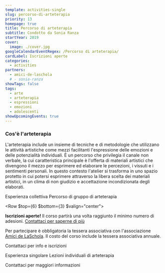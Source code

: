 ```yaml
---
template: activities-single
slug: percorso-di-arteterapia
priority: 13
homepage: true
title: Percorso di arteterapia
subtitle: Condotto da Sonia Ranza
startYear: 2019
cover:
  image: ./cover.jpg
googleCalendarEventRegex: /Percorso di arteterapia/
cardLabel: Iscrizioni aperte
categories:
  - activities
partners:
  - amici-de-laschola
  # - sonia-ranza
showTags: false
tags:
  - arte
  - arteterapia
  - espressioni
  - emozioni
  - adolescenti
showUpcomingEvents: true
---
```


### Cos'è l'arteterapia

<Row>
<Col $initial $columned $top={2}>

L'arteterapia include un insieme di tecniche e di metodologie che utilizzano le attività artistiche come mezzi facilitanti l'espressione delle emozioni e delle potenzialità individuali. È un percorso che privilegia il canale non verbale, la cui caratteristica principale è l'offerta di materiali artistici che divengono il mezzo per esprimere ed elaborare le percezioni, i vissuti e i sentimenti personali.
In questo contesto l'atelier si trasforma in uno spazio protetto in cui potersi esprimere attraverso la libera scelta dei materiali artistici, in un clima di non giudizio e accettazione incondizionata degli elaborati.

</Col>
</Row>

<SectionTitle>Esperienza collettiva</SectionTitle>
<SectionSubtitle>Percorso di gruppo di arteterapia</SectionSubtitle>

<Row $top={6} $bottom={3} $valign="center">
<Col md={6}>
<EntryInfo variant="upcoming" value="lunedì dalle 14:45 alle 16:15"/>
<EntryInfo variant="duration" value="1h 30m"/>
<EntryInfo variant="target" value="ragazzi e ragazze"/>
<EntryInfo variant="price" value="300 € per 10 incontri"/>
<EntryInfo variant="teacher" value="Sonia Ranza"/>
<EntryInfo variant="participants" value="minimo 4, massimo 6"/>
</Col>
<Col md={6}>
<Alert $bottom={3} color="lilla">

**Iscrizioni aperte!** Il corso partirà una volta raggiunto il minimo numero di adesioni. [Contattaci  per saperne di più](#contattaci)

</Alert>
<Footnote>

Per partecipare è obbligatoria la tessera associativa con l'associazione [Amici de LaSchola](/partners/amici-de-laschola/). Il costo del corso include la tessera associativa annuale.

</Footnote>
</Col>
</Row>

<ButtonLink anchor="contattaci">Contattaci per info e iscrizioni</ButtonLink>

<SectionTitle>Esperienza singolare</SectionTitle>
<SectionSubtitle>Lezioni individuali di arteterapia</SectionSubtitle>

<EntryInfo variant="frequency" label="Su appuntamento" value="dal lunedì al venerdì mattina"/>
<EntryInfo variant="duration" value="1h 30m"/>
<EntryInfo variant="price" value="35 € a incontro"/>
<EntryInfo variant="teacher" label="Con" value="Sonia Ranza"/>

<ButtonLink anchor="contattaci">Contattaci per maggiori informazioni</ButtonLink>

<FormContact id="contattaci" phoneable emailable subject="Percorsi di arteterapia" subtitle="Contattaci" title="per iscrizioni o per richiedere maggiori informazioni" msg="Ciao, vi scrivo riguardo al Percorso di arteterapia / Lezioni individuali di arteterapia."></FormContact>
